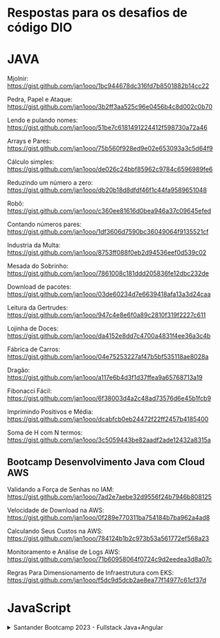 # Respostas para os desafios de código DIO

# JAVA

Mjolnir: https://gist.github.com/jan1ooo/1bc944678dc316fd7b8501882b14cc22

Pedra, Papel e Ataque: https://gist.github.com/jan1ooo/3b2ff3aa525c96e0456b4c8d002c0b70

Lendo e pulando nomes: https://gist.github.com/jan1ooo/51be7c6181491224412f598730a72a46

Arrays e Pares: https://gist.github.com/jan1ooo/75b560f928ed9e02e653093a3c5d64f9

Cálculo simples: https://gist.github.com/jan1ooo/de026c24bbf85962c9784c6596989fe6

Reduzindo um número a zero: https://gist.github.com/jan1ooo/db20b18d8dfdf46f1c44fa9589651048

Robô: https://gist.github.com/jan1ooo/c360ee81616d0bea946a37c09645efed

Contando números pares: https://gist.github.com/jan1ooo/1df3606d7590bc36049064f9135521cf

Industria da Multa: https://gist.github.com/jan1ooo/8753ff088f0eb2d94536eef0d539c02

Mesada do Sobrinho: https://gist.github.com/jan1ooo/7861008c181ddd205836fe12dbc232de

Download de pacotes: https://gist.github.com/jan1ooo/03de60234d7e6639418afa13a3d24caa

Leitura da Gertrudes: https://gist.github.com/jan1ooo/947c4e8e6f0a89c2810f319f2227c611

Lojinha de Doces: https://gist.github.com/jan1ooo/da4152e8dd7c4700a4831f4ee36a3c4b

Fábrica de Carros: https://gist.github.com/jan1ooo/04e75253227af47b5bf535118ae8028a

Dragão: https://gist.github.com/jan1ooo/a117e6b4d3f1d37ffea9a65768713a19

Fibonacci Fácil: https://gist.github.com/jan1ooo/6f38003d4a2c48ad73576d6e45b1fcb9

Imprimindo Positivos e Média: https://gist.github.com/jan1ooo/dcabfcb0eb24472f22ff2457b4185400

Soma de H com N termos: https://gist.github.com/jan1ooo/3c5059443be82aadf2ade12432a8315a

## Bootcamp Desenvolvimento Java com Cloud AWS

Validando a Força de Senhas no IAM: https://gist.github.com/jan1ooo/7ad2e7aebe32d9556f24b7946b808125

Velocidade de Download na AWS: https://gist.github.com/jan1ooo/0f289e770311ba754184b7ba962a4ad8

Calculando Seus Custos na AWS: https://gist.github.com/jan1ooo/784124b1b2c973b53a561772ef568a23

Monitoramento e Análise de Logs AWS: https://gist.github.com/jan1ooo/71b60958064f0724c9d2eedea3d8a07c

Regras Para Dimensionamento de Infraestrutura com EKS: https://gist.github.com/jan1ooo/f5dc9d5dcb2ae8ea77f14977c61cf37d

<!-- JavaScript -->
# JavaScript
<details>
<summary><span>Santander Bootcamp 2023 - Fullstack Java+Angular</span></summary>
  
|                      Desafio                       |                           Código                                                                 | SQ  |
| :------------------------------------------------: | :----------------------------------------------------------------------------------------------: | :-: |
|                 Equilibrando o Saldo               |              [🔗](https://gist.github.com/jan1ooo/f60307e946e46e90c73c6e6f14d8eff7)              |     |
|                 Organizando seus Ativos            |              [🔗](https://gist.github.com/jan1ooo/736e66137192026c936b5e99699869ac)              |     |
|                  Condicionalmente Rico             |              [🔗](https://gist.github.com/jan1ooo/e550f7a8352b43231a9b99472b8debc6)              |     |
|                  Juros Compostos                   |              [🔗](https://gist.github.com/jan1ooo/a3999eef646c08c082eb00a9d8ef779b)              |     |
|                  O Grande Deposito                 |              [🔗](https://gist.github.com/jan1ooo/df039b1826e2f140967c95fd6bf1e483)              |     |

</details

